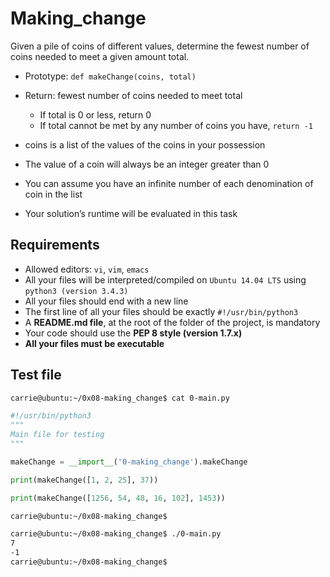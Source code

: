 # Making_change

Given a pile of coins of different values, determine the fewest number of coins needed to meet a given amount total.

- Prototype: `def makeChange(coins, total)`

- Return: fewest number of coins needed to meet total

	- If total is 0 or less, return 0
	- If total cannot be met by any number of coins you have, `return -1`

- coins is a list of the values of the coins in your possession
- The value of a coin will always be an integer greater than 0
- You can assume you have an infinite number of each denomination of coin in the list
- Your solution’s runtime will be evaluated in this task

## Requirements

- Allowed editors: `vi`, `vim`, `emacs`
- All your files will be interpreted/compiled on `Ubuntu 14.04 LTS` using `python3 (version 3.4.3)`
- All your files should end with a new line
- The first line of all your files should be exactly `#!/usr/bin/python3`
- A __README.md file__, at the root of the folder of the project, is mandatory
- Your code should use the __PEP 8 style (version 1.7.x)__
- __All your files must be executable__

## Test file
```bash
carrie@ubuntu:~/0x08-making_change$ cat 0-main.py
```

```python
#!/usr/bin/python3
"""
Main file for testing
"""

makeChange = __import__('0-making_change').makeChange

print(makeChange([1, 2, 25], 37))

print(makeChange([1256, 54, 48, 16, 102], 1453))
```
```bash
carrie@ubuntu:~/0x08-making_change$

carrie@ubuntu:~/0x08-making_change$ ./0-main.py
7
-1
carrie@ubuntu:~/0x08-making_change$